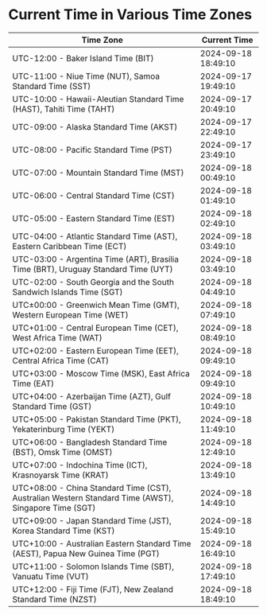 # Current Time in Various Time Zones

| Time Zone | Current Time |
|-----------|--------------|
| UTC-12:00 - Baker Island Time (BIT) | 2024-09-18 18:49:10 |
| UTC-11:00 - Niue Time (NUT), Samoa Standard Time (SST) | 2024-09-17 19:49:10 |
| UTC-10:00 - Hawaii-Aleutian Standard Time (HAST), Tahiti Time (TAHT) | 2024-09-17 20:49:10 |
| UTC-09:00 - Alaska Standard Time (AKST) | 2024-09-17 22:49:10 |
| UTC-08:00 - Pacific Standard Time (PST) | 2024-09-17 23:49:10 |
| UTC-07:00 - Mountain Standard Time (MST) | 2024-09-18 00:49:10 |
| UTC-06:00 - Central Standard Time (CST) | 2024-09-18 01:49:10 |
| UTC-05:00 - Eastern Standard Time (EST) | 2024-09-18 02:49:10 |
| UTC-04:00 - Atlantic Standard Time (AST), Eastern Caribbean Time (ECT) | 2024-09-18 03:49:10 |
| UTC-03:00 - Argentina Time (ART), Brasília Time (BRT), Uruguay Standard Time (UYT) | 2024-09-18 03:49:10 |
| UTC-02:00 - South Georgia and the South Sandwich Islands Time (SGT) | 2024-09-18 04:49:10 |
| UTC±00:00 - Greenwich Mean Time (GMT), Western European Time (WET) | 2024-09-18 07:49:10 |
| UTC+01:00 - Central European Time (CET), West Africa Time (WAT) | 2024-09-18 08:49:10 |
| UTC+02:00 - Eastern European Time (EET), Central Africa Time (CAT) | 2024-09-18 09:49:10 |
| UTC+03:00 - Moscow Time (MSK), East Africa Time (EAT) | 2024-09-18 09:49:10 |
| UTC+04:00 - Azerbaijan Time (AZT), Gulf Standard Time (GST) | 2024-09-18 10:49:10 |
| UTC+05:00 - Pakistan Standard Time (PKT), Yekaterinburg Time (YEKT) | 2024-09-18 11:49:10 |
| UTC+06:00 - Bangladesh Standard Time (BST), Omsk Time (OMST) | 2024-09-18 12:49:10 |
| UTC+07:00 - Indochina Time (ICT), Krasnoyarsk Time (KRAT) | 2024-09-18 13:49:10 |
| UTC+08:00 - China Standard Time (CST), Australian Western Standard Time (AWST), Singapore Time (SGT) | 2024-09-18 14:49:10 |
| UTC+09:00 - Japan Standard Time (JST), Korea Standard Time (KST) | 2024-09-18 15:49:10 |
| UTC+10:00 - Australian Eastern Standard Time (AEST), Papua New Guinea Time (PGT) | 2024-09-18 16:49:10 |
| UTC+11:00 - Solomon Islands Time (SBT), Vanuatu Time (VUT) | 2024-09-18 17:49:10 |
| UTC+12:00 - Fiji Time (FJT), New Zealand Standard Time (NZST) | 2024-09-18 18:49:10 |

